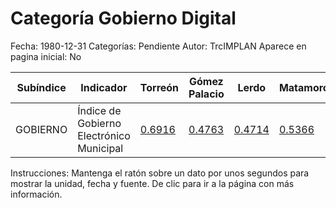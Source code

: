 Categoría Gobierno Digital
=====

Fecha: 1980-12-31
Categorías: Pendiente
Autor: TrcIMPLAN
Aparece en pagina inicial: No

<table class="table table-bordered matriz">
<thead>
  <tr>
    <th>Subíndice</th>
    <th>Indicador</th>
    <th>Torreón</th>
    <th>Gómez Palacio</th>
    <th>Lerdo</th>
    <th>Matamoros</th>
    <th>La Laguna</th>
  </tr>
</thead>
<tbody>
  <tr>
    <td class="subindice color2">GOBIERNO</td>
    <td class="indicador color2">Índice de Gobierno Electrónico Municipal</td>
    <td class="derecha color2"><a class="vinculo" href="../indicadores-torreon/gobierno-indice-de-gobierno-electronico-municipal.html" data-toggle="tooltip" title="De 0 a 1, 2011-12-31, CIDE">0.6916</a></td>
    <td class="derecha color2"><a class="vinculo" href="../indicadores-gomez-palacio/gobierno-indice-de-gobierno-electronico-municipal.html" data-toggle="tooltip" title="De 0 a 1, 2011-12-31, CIDE">0.4763</a></td>
    <td class="derecha color2"><a class="vinculo" href="../indicadores-lerdo/gobierno-indice-de-gobierno-electronico-municipal.html" data-toggle="tooltip" title="De 0 a 1, 2011-12-31, CIDE">0.4714</a></td>
    <td class="derecha color2"><a class="vinculo" href="../indicadores-matamoros/gobierno-indice-de-gobierno-electronico-municipal.html" data-toggle="tooltip" title="De 0 a 1, 2011-12-31, CIDE">0.5366</a></td>
    <td class="derecha color2"><a class="vinculo" href="../indicadores-la-laguna/gobierno-indice-de-gobierno-electronico-municipal.html" data-toggle="tooltip" title="De 0 a 1, 2011-12-31, CIDE">0.5440</a></td>
  </tr>
</tbody>
</table>
<p class="instrucciones">Instrucciones: Mantenga el ratón sobre un dato por unos segundos para mostrar la unidad, fecha y fuente. De clic para ir a la página con más información.</p>